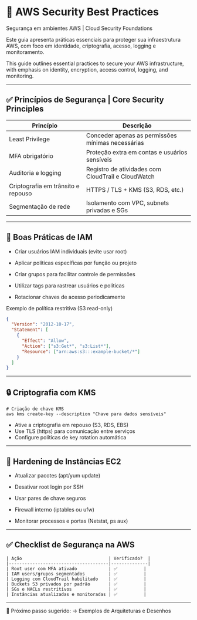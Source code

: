 # 🔐 AWS Security Best Practices  
Segurança em ambientes AWS | Cloud Security Foundations

Este guia apresenta práticas essenciais para proteger sua infraestrutura AWS, com foco em identidade, criptografia, acesso, logging e monitoramento.

This guide outlines essential practices to secure your AWS infrastructure, with emphasis on identity, encryption, access control, logging, and monitoring.

---

## ✅ Princípios de Segurança | Core Security Principles

| Princípio                          | Descrição                                            |
|------------------------------------|------------------------------------------------------|
| Least Privilege                    | Conceder apenas as permissões mínimas necessárias    |
| MFA obrigatório                    | Proteção extra em contas e usuários sensíveis        |
| Auditoria e logging                | Registro de atividades com CloudTrail e CloudWatch   |
| Criptografia em trânsito e repouso | HTTPS / TLS + KMS (S3, RDS, etc.)                    |
| Segmentação de rede                | Isolamento com VPC, subnets privadas e SGs           |
---

## 🧩 Boas Práticas de IAM

* Criar usuários IAM individuais (evite usar root)

* Aplicar políticas específicas por função ou projeto

* Criar grupos para facilitar controle de permissões

* Utilizar tags para rastrear usuários e políticas

* Rotacionar chaves de acesso periodicamente

Exemplo de política restritiva (S3 read-only)
```json
{
  "Version": "2012-10-17",
  "Statement": [
    {
      "Effect": "Allow",
      "Action": ["s3:Get*", "s3:List*"],
      "Resource": ["arn:aws:s3:::example-bucket/*"]
    }
  ]
}
```
---

## 🔒 Criptografia com KMS
```
# Criação de chave KMS
aws kms create-key --description "Chave para dados sensíveis"
```
* Ative a criptografia em repouso (S3, RDS, EBS)
* Use TLS (https) para comunicação entre serviços
* Configure políticas de key rotation automática
---

## 🧹 Hardening de Instâncias EC2

* Atualizar pacotes (apt/yum update)

* Desativar root login por SSH

* Usar pares de chave seguros

* Firewall interno (iptables ou ufw)

* Monitorar processos e portas (Netstat, ps aux)
---

## ✅ Checklist de Segurança na AWS
```
| Ação                                 | Verificado?  |
|--------------------------------------|--------------|
| Root user com MFA ativado            | ✅          |
| IAM users/grupos segmentados         | ✅          |
| Logging com CloudTrail habilitado    | ✅          |
| Buckets S3 privados por padrão       | ✅          |
| SGs e NACLs restritivos              | ✅          |
| Instâncias atualizadas e monitoradas | ✅          |
```
---

📘 Próximo passo sugerido:
→ Exemplos de Arquiteturas e Desenhos
